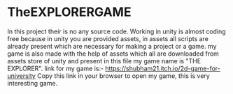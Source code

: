 # TheEXPLORERGAME
In this project their is no any source code.
Working in unity is almost coding free because in unity you are provided assets, in assets all scripts are already present which are necessary for making a project or a game.
my game is also made with the help of assets which all are downloaded from assets store of unity and present in this file
my game name is "THE EXPLORER".
link for my game is:-  https://shubham21.itch.io/2d-game-for-university
Copy this link in your browser to open my game, this is very interesting game.
